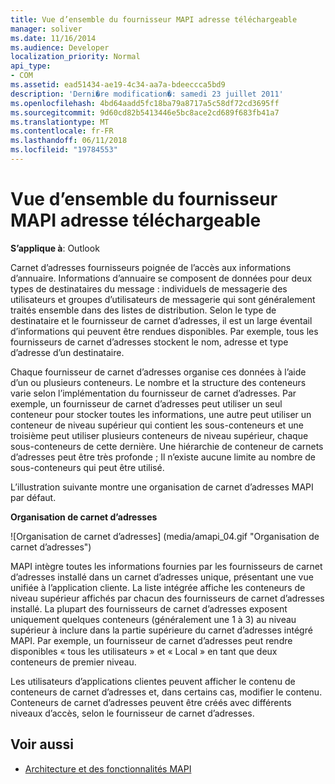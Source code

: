 ```yaml
---
title: Vue d’ensemble du fournisseur MAPI adresse téléchargeable
manager: soliver
ms.date: 11/16/2014
ms.audience: Developer
localization_priority: Normal
api_type:
- COM
ms.assetid: ead51434-ae19-4c34-aa7a-bdeeccca5bd9
description: 'Derni�re modification�: samedi 23 juillet 2011'
ms.openlocfilehash: 4bd64aadd5fc18ba79a8717a5c58df72cd3695ff
ms.sourcegitcommit: 9d60cd82b5413446e5bc8ace2cd689f683fb41a7
ms.translationtype: MT
ms.contentlocale: fr-FR
ms.lasthandoff: 06/11/2018
ms.locfileid: "19784553"
---
```

# <a name="mapi-address-book-provider-overview"></a>Vue d’ensemble du fournisseur MAPI adresse téléchargeable
  
**S’applique à**: Outlook 
  
Carnet d’adresses fournisseurs poignée de l’accès aux informations d’annuaire. Informations d’annuaire se composent de données pour deux types de destinataires du message : individuels de messagerie des utilisateurs et groupes d’utilisateurs de messagerie qui sont généralement traités ensemble dans des listes de distribution. Selon le type de destinataire et le fournisseur de carnet d’adresses, il est un large éventail d’informations qui peuvent être rendues disponibles. Par exemple, tous les fournisseurs de carnet d’adresses stockent le nom, adresse et type d’adresse d’un destinataire.
  
Chaque fournisseur de carnet d’adresses organise ces données à l’aide d’un ou plusieurs conteneurs. Le nombre et la structure des conteneurs varie selon l’implémentation du fournisseur de carnet d’adresses. Par exemple, un fournisseur de carnet d’adresses peut utiliser un seul conteneur pour stocker toutes les informations, une autre peut utiliser un conteneur de niveau supérieur qui contient les sous-conteneurs et une troisième peut utiliser plusieurs conteneurs de niveau supérieur, chaque sous-conteneurs de cette dernière. Une hiérarchie de conteneur de carnets d’adresses peut être très profonde ; Il n’existe aucune limite au nombre de sous-conteneurs qui peut être utilisé.
  
L’illustration suivante montre une organisation de carnet d’adresses MAPI par défaut.
  
**Organisation de carnet d’adresses**
  
![Organisation de carnet d’adresses] (media/amapi_04.gif "Organisation de carnet d’adresses")
  
MAPI intègre toutes les informations fournies par les fournisseurs de carnet d’adresses installé dans un carnet d’adresses unique, présentant une vue unifiée à l’application cliente. La liste intégrée affiche les conteneurs de niveau supérieur affichés par chacun des fournisseurs de carnet d’adresses installé. La plupart des fournisseurs de carnet d’adresses exposent uniquement quelques conteneurs (généralement une 1 à 3) au niveau supérieur à inclure dans la partie supérieure du carnet d’adresses intégré MAPI. Par exemple, un fournisseur de carnet d’adresses peut rendre disponibles « tous les utilisateurs » et « Local » en tant que deux conteneurs de premier niveau.
  
Les utilisateurs d’applications clientes peuvent afficher le contenu de conteneurs de carnet d’adresses et, dans certains cas, modifier le contenu. Conteneurs de carnet d’adresses peuvent être créés avec différents niveaux d’accès, selon le fournisseur de carnet d’adresses. 
  
## <a name="see-also"></a>Voir aussi

- [Architecture et des fonctionnalités MAPI](mapi-features-and-architecture.md)

